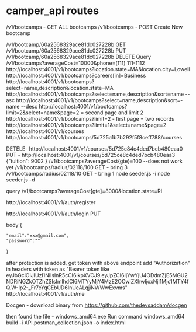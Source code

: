 # camper_api routes

/v1/bootcamps - GET ALL bootcamps
/v1/bootcamps - POST Create New bootcamp

/v1/bootcamp/60a2568329ace81dc027228b GET
/v1/bootcamp/60a2568329ace81dc027228b PUT
/v1/bootcamp/60a2568329ace81dc027228b DELETE
Query
/v1/bootcamps?averageCost=10000&phone=(111) 111-1112
http://localhost:4001/v1/bootcamps?location.state=MA&location.city=Lowell
http://localhost:4001/v1/bootcamps?careers[in]=Business
http://localhost:4001/v1/bootcamps?select=name,description&location.state=MA
http://localhost:4001/v1/bootcamps?select=name,description&sort=name --asc
http://localhost:4001/v1/bootcamps?select=name,description&sort=-name --desc
http://localhost:4001/v1/bootcamps?limit=2&select=name&page=2 = second page and limit 2
http://localhost:4001/v1/bootcamps?limit=2 - first page = two records
http://localhost:4001/v1/bootcamps?limit=1&select=name&page=2
http://localhost:4001/v1/courses
http://localhost:4001/v1/bootcamps/5d725a1b7b292f5f8ceff788/courses

DETELE-
http://localhost:4001/v1/courses/5d725c84c4ded7bcb480eaa0
PUT -
http://localhost:4001/v1/courses/5d725ce8c4ded7bcb480eaa3
{"tuition": 9002
}
/v1/bootcamps?averageCost{gte}=100 --does not work yet
/v1/bootcamps/radius/02118/100 GET - bring 3
/v1/bootcamps/radius/02118/10 GET - bring 1
node seeder.js -i
node seeder.js -d

query
/v1/bootcamps?averageCost[gte]=8000&location.state=RI


http://localhost:4001/v1/auth/register

http://localhost:4001/v1/auth/login PUT

body
{

    "email":"xxx@gmail.com",
    "password":""

}

after protection is added,
get token with above endpoint
add "Authorization" in headers with token as
"Bearer token like eyJbGciOiJIUzI1NiIsInR5cCI6IkpXVCJ9.eyJpZCI6IjYwYjU4ODdmZjE5MGU2NDRiNGZkOTZhZSIsImlhdCI6MTYyMjY4MzE2OCwiZXhwIjoxNjI1Mjc1MTY4fQ.W-Ip2-\_Fr7cYqCEbUD6InUeALqjiNWWwExvms"
http://localhost:4001/v1/auth/me

Docgen - download binary from
https://github.com/thedevsaddam/docgen

then found the file - windows_amd64.exe
Run command windows_amd64 build -i API.postman_collection.json -o index.html

